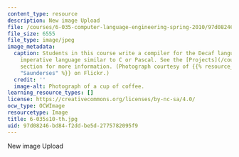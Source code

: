 ```yaml
---
content_type: resource
description: New image Upload
file: /courses/6-035-computer-language-engineering-spring-2010/97d08246bd84f2ddbe5d2775782095f9_6-035s10-th.jpg
file_size: 6555
file_type: image/jpeg
image_metadata:
  caption: Students in this course write a compiler for the Decaf language, a simple
    imperative language similar to C or Pascal. See the [Projects](/courses/6-035-computer-language-engineering-spring-2010/pages/projects)
    section for more information. (Photograph courtesy of {{% resource_link "bc8d6d26-a399-41f5-812f-970195132270"
    "Saunderses" %}} on Flickr.)
  credit: ''
  image-alt: Photograph of a cup of coffee.
learning_resource_types: []
license: https://creativecommons.org/licenses/by-nc-sa/4.0/
ocw_type: OCWImage
resourcetype: Image
title: 6-035s10-th.jpg
uid: 97d08246-bd84-f2dd-be5d-2775782095f9
---
```

New image Upload